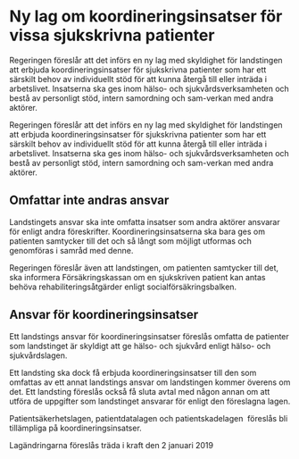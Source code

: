 # Ny lag om koordineringsinsatser för vissa sjukskrivna patienter

Regeringen föreslår att det införs en ny lag med skyldighet för landstingen att erbjuda koordineringsinsatser för sjukskrivna patienter som har ett särskilt behov av individuellt stöd för att kunna återgå till eller inträda i arbetslivet. Insatserna ska ges inom hälso- och sjukvårdsverksamheten och bestå av personligt stöd, intern samordning och sam-verkan med andra aktörer.

Regeringen föreslår att det införs en ny lag med skyldighet för landstingen att erbjuda koordineringsinsatser för sjukskrivna patienter som har ett särskilt behov av individuellt stöd för att kunna återgå till eller inträda i arbetslivet. Insatserna ska ges inom hälso- och sjukvårdsverksamheten och bestå av personligt stöd, intern samordning och sam-verkan med andra aktörer.

## Omfattar inte andras ansvar

Landstingets ansvar ska inte omfatta insatser som andra aktörer ansvarar för enligt andra föreskrifter. Koordineringsinsatserna ska bara ges om patienten samtycker till det och så långt som möjligt utformas och genomföras i samråd med denne.

Regeringen föreslår även att landstingen, om patienten samtycker till det, ska informera Försäkringskassan om en sjukskriven patient kan antas behöva rehabiliteringsåtgärder enligt socialförsäkringsbalken.

## Ansvar för koordineringsinsatser

Ett landstings ansvar för koordineringsinsatser föreslås omfatta de patienter som landstinget är skyldigt att ge hälso- och sjukvård enligt hälso- och sjukvårdslagen.

Ett landsting ska dock få erbjuda koordineringsinsatser till den som omfattas av ett annat landstings ansvar om landstingen kommer överens om det. Ett landsting föreslås också få sluta avtal med någon annan om att utföra de uppgifter som landstinget ansvarar för enligt den föreslagna lagen.

Patientsäkerhetslagen, patientdatalagen och patientskadelagen  föreslås bli tillämpliga på koordineringsinsatser.

Lagändringarna föreslås träda i kraft den 2 januari 2019
